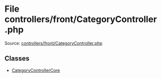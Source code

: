 File controllers/front/CategoryController.php
=========

Source: [controllers/front/CategoryController.php](https://github.com/PrestaShop/PrestaShop/blob/1.5.0.13/controllers/front/CategoryController.php)


Classes
-------

* [CategoryControllerCore](class.CategoryControllerCore.md)

